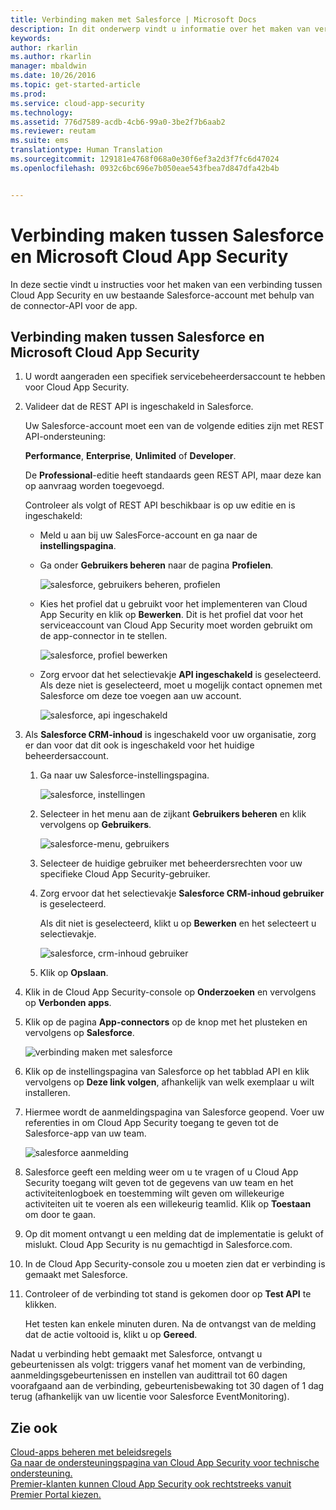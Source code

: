 ```yaml
---
title: Verbinding maken met Salesforce | Microsoft Docs
description: In dit onderwerp vindt u informatie over het maken van verbinding tussen Salesforce en Cloud App Security via de API-connector.
keywords: 
author: rkarlin
ms.author: rkarlin
manager: mbaldwin
ms.date: 10/26/2016
ms.topic: get-started-article
ms.prod: 
ms.service: cloud-app-security
ms.technology: 
ms.assetid: 776d7589-acdb-4cb6-99a0-3be2f7b6aab2
ms.reviewer: reutam
ms.suite: ems
translationtype: Human Translation
ms.sourcegitcommit: 129181e4768f068a0e30f6ef3a2d3f7fc6d47024
ms.openlocfilehash: 0932c6bc696e7b050eae543fbea7d847dfa42b4b


---
```



# <a name="connect-salesforce-to-microsoft-cloud-app-security"></a>Verbinding maken tussen Salesforce en Microsoft Cloud App Security
In deze sectie vindt u instructies voor het maken van een verbinding tussen Cloud App Security en uw bestaande Salesforce-account met behulp van de connector-API voor de app.  
  
## <a name="how-to-connect-salesforce-to-cloud-app-security"></a>Verbinding maken tussen Salesforce en Microsoft Cloud App Security  
  
1.  U wordt aangeraden een specifiek servicebeheerdersaccount te hebben voor Cloud App Security.  
  
2.  Valideer dat de REST API is ingeschakeld in Salesforce.  
  
     Uw Salesforce-account moet een van de volgende edities zijn met REST API-ondersteuning:  
  
     **Performance**, **Enterprise**, **Unlimited** of **Developer**.  
  
     De **Professional**-editie heeft standaards geen REST API, maar deze kan op aanvraag worden toegevoegd.  
  
     Controleer als volgt of REST API beschikbaar is op uw editie en is ingeschakeld:  
  
    -   Meld u aan bij uw SalesForce-account en ga naar de **instellingspagina**.  
  
    -   Ga onder **Gebruikers beheren** naar de pagina **Profielen**.  
  
         ![salesforce, gebruikers beheren, profielen](./media/salesforce-manageusers-profiles.png "salesforce, gebruikers beheren, profielen")  
  
    -   Kies het profiel dat u gebruikt voor het implementeren van Cloud App Security en klik op **Bewerken**. Dit is het profiel dat voor het serviceaccount van Cloud App Security moet worden gebruikt om de app-connector in te stellen.  
  
         ![salesforce, profiel bewerken](./media/salesforce-edit-profile.png "salesforce, profiel bewerken")  
  
    -   Zorg ervoor dat het selectievakje **API ingeschakeld** is geselecteerd. Als deze niet is geselecteerd, moet u mogelijk contact opnemen met Salesforce om deze toe voegen aan uw account.  
  
         ![salesforce, api ingeschakeld](./media/salesforce-api-enabled.png "salesforce, api ingeschakeld")  
  
3.  Als **Salesforce CRM-inhoud** is ingeschakeld voor uw organisatie, zorg er dan voor dat dit ook is ingeschakeld voor het huidige beheerdersaccount.  
  
    1.  Ga naar uw Salesforce-instellingspagina.  
  
         ![salesforce, instellingen](./media/salesforce-setup.png "salesforce, instellingen")  
  
    2.  Selecteer in het menu aan de zijkant **Gebruikers beheren** en klik vervolgens op **Gebruikers**.  
  
         ![salesforce-menu, gebruikers](./media/salesforce-menu-users.png "salesforce-menu, gebruikers")  
  
    3.  Selecteer de huidige gebruiker met beheerdersrechten voor uw specifieke Cloud App Security-gebruiker.  
  
    4.  Zorg ervoor dat het selectievakje **Salesforce CRM-inhoud gebruiker** is geselecteerd.  
  
         Als dit niet is geselecteerd, klikt u op **Bewerken** en het selecteert u selectievakje.  
  
         ![salesforce, crm-inhoud gebruiker](./media/salesforce-crm-content-user.png "salesforce, crm-inhoud gebruiker")  
  
    5.  Klik op **Opslaan**.  
  
4.  Klik in de Cloud App Security-console op **Onderzoeken** en vervolgens op **Verbonden apps**.  
  
5.  Klik op de pagina **App-connectors** op de knop met het plusteken en vervolgens op **Salesforce**.  
  
     ![verbinding maken met salesforce](./media/connect-salesforce.png "verbinding maken met salesforce")  
  
6.  Klik op de instellingspagina van Salesforce op het tabblad API en klik vervolgens op **Deze link volgen**, afhankelijk van welk exemplaar u wilt installeren.  
  
7.  Hiermee wordt de aanmeldingspagina van Salesforce geopend. Voer uw referenties in om Cloud App Security toegang te geven tot de Salesforce-app van uw team.  
  
     ![salesforce aanmelding](./media/salesforce-logon.png "salesforce aanmelding")  
  
8.  Salesforce geeft een melding weer om u te vragen of u Cloud App Security toegang wilt geven tot de gegevens van uw team en het activiteitenlogboek en toestemming wilt geven om willekeurige activiteiten uit te voeren als een willekeurig teamlid. Klik op **Toestaan** om door te gaan.  
  
9. Op dit moment ontvangt u een melding dat de implementatie is gelukt of mislukt. Cloud App Security is nu gemachtigd in Salesforce.com.  
  
10. In de Cloud App Security-console zou u moeten zien dat er verbinding is gemaakt met Salesforce.  
  
11. Controleer of de verbinding tot stand is gekomen door op **Test API** te klikken.  
  
     Het testen kan enkele minuten duren. Na de ontvangst van de melding dat de actie voltooid is, klikt u op **Gereed**.  
  
  
Nadat u verbinding hebt gemaakt met Salesforce, ontvangt u gebeurtenissen als volgt: triggers vanaf het moment van de verbinding, aanmeldingsgebeurtenissen en instellen van audittrail tot 60 dagen voorafgaand aan de verbinding, gebeurtenisbewaking tot 30 dagen of 1 dag terug (afhankelijk van uw licentie voor Salesforce EventMonitoring).
  
## <a name="see-also"></a>Zie ook  
[Cloud-apps beheren met beleidsregels](control-cloud-apps-with-policies.md)   
[Ga naar de ondersteuningspagina van Cloud App Security voor technische ondersteuning.](http://support.microsoft.com/oas/default.aspx?prid=16031)   
[Premier-klanten kunnen Cloud App Security ook rechtstreeks vanuit Premier Portal kiezen.](https://premier.microsoft.com/)  
  
  


<!--HONumber=Dec16_HO2-->


